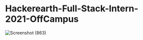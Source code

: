 # Hackerearth-Full-Stack-Intern-2021-OffCampus

![Screenshot (863)](https://user-images.githubusercontent.com/61516051/123519516-55221680-d6c9-11eb-947d-ad97467fb85d.png)
